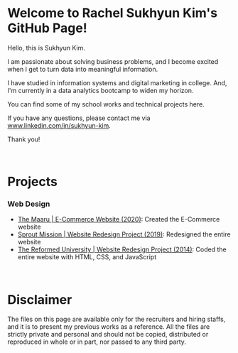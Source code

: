 # Welcome to Rachel Sukhyun Kim's GitHub Page! 

Hello, this is Sukhyun Kim. 

I am passionate about solving business problems, and I become excited when I get to turn data into meaningful information. 

I have studied in information systems and digital marketing in college. And, I'm currently in a data analytics bootcamp to widen my horizon. 

You can find some of my school works and technical projects here.

If you have any questions, please contact me via www.linkedin.com/in/sukhyun-kim.

Thank you! 

<p>&nbsp;</p>

# Projects
### Web Design
* [The Maaru | E-Commerce Website (2020)](www.themaaru.com): Created the E-Commerce website
* [Sprout Mission | Website Redesign Project (2019)](www.sproutmission.org): Redesigned the entire website
* [The Reformed University | Website Redesign Project (2014)](http://rachelskim.net/ru_first_website_project): Coded the entire website with HTML, CSS, and JavaScript

<p>&nbsp;</p>

# Disclaimer
The files on this page are available only for the recruiters and hiring staffs, and it is to present my previous works as a reference. All the files are strictly private and personal and should not be copied, distributed or reproduced in whole or in part, nor passed to any third party. 
 

